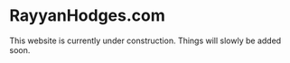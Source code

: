 # RayyanHodges.com

<p1>This website is currently under construction. Things will slowly be added soon.</p1>
